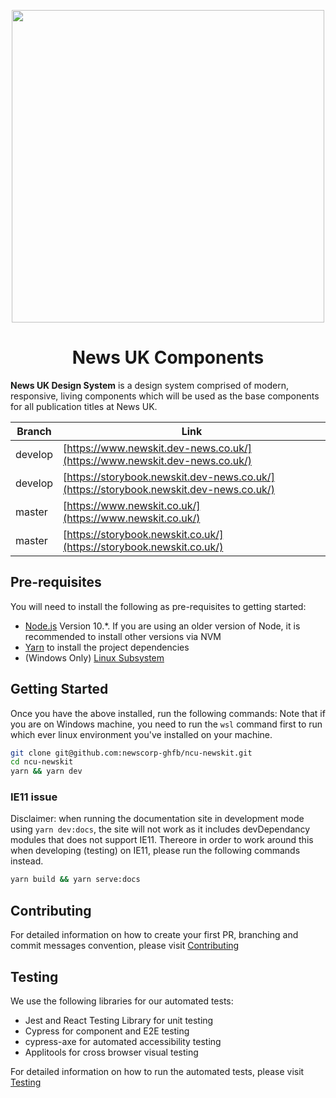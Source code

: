 <p align="center">
  <a href="https://github.com/newscorp-ghfb/ncu-newskit">
    <img width="500px" src="https://www.news.co.uk/wp-content/themes/newscouk/assets/img/logo.png">
  </a>
</p>

# <h1 align="center">News UK Components</h1>

**News UK Design System** is a design system comprised of modern, responsive, living components which will be used as the base components for all publication titles at News UK.

| Branch | Link                                                                                                                       |
| ----------- | -------------------------------------------------------------------------------------------------------------------------- |
| develop | [https://www.newskit.dev-news.co.uk/](https://www.newskit.dev-news.co.uk/) |
| develop | [https://storybook.newskit.dev-news.co.uk/](https://storybook.newskit.dev-news.co.uk/) |
| master | [https://www.newskit.co.uk/](https://www.newskit.co.uk/) |
| master | [https://storybook.newskit.co.uk/](https://storybook.newskit.co.uk/) |

## Pre-requisites

You will need to install the following as pre-requisites to getting started:

* [Node.js](https://nodejs.org/en/download/) Version 10.*. If you are using an older version of Node, it is recommended to install other versions via NVM
* [Yarn](https://yarnpkg.com/en/docs/install) to install the project dependencies
* (Windows Only) [Linux Subsystem](https://docs.microsoft.com/en-us/windows/wsl/install-win10)

## Getting Started

Once you have the above installed, run the following commands:
Note that if you are on Windows machine, you need to run the `wsl` command first to run which ever linux environment you've installed on your machine.

```sh
git clone git@github.com:newscorp-ghfb/ncu-newskit.git
cd ncu-newskit
yarn && yarn dev
```

### IE11 issue

Disclaimer: when running the documentation site in development mode using `yarn dev:docs`, the site will not work as it includes devDependancy modules that does not support IE11.
Thereore in order to work around this when developing (testing) on IE11, please run the following commands instead.

```sh
yarn build && yarn serve:docs
```

## Contributing

For detailed information on how to create your first PR, branching and commit messages convention, please visit [Contributing](./docs/CONTRIBUTING.md)

## Testing

We use the following libraries for our automated tests:

* Jest and React Testing Library for unit testing
* Cypress for component and E2E testing
* cypress-axe for automated accessibility testing
* Applitools for cross browser visual testing

For detailed information on how to run the automated tests, please visit [Testing](./docs/testing.md)
